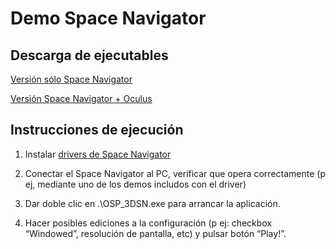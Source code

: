 # Demo Space Navigator


## Descarga de ejecutables

<a href="https://github.com/leonardobareno/OSP_3DSN/raw/master/binaries/OSP_3DSN_exe.190214ju.rar">Versión sólo Space Navigator</a>

<a href="https://github.com/leonardobareno/OSP_3DSN/raw/master/binaries/OSP_3DSN_Oculus_build.190214ju.zip">Versión Space Navigator + Oculus</a>


## Instrucciones de ejecución

1. Instalar <a href="https://www.3dconnexion.com/service/drivers.html">drivers de Space Navigator</a>

2. Conectar el Space Navigator al PC, verificar que opera correctamente (p ej, mediante uno de los demos includos con el driver)

3. Dar doble clic en .\OSP_3DSN.exe para arrancar la aplicación.

4. Hacer posibles ediciones a la configuración (p ej: checkbox “Windowed”, resolución de pantalla, etc) y pulsar botón “Play!”.

